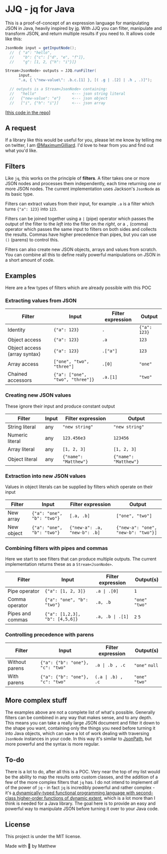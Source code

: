 # JJQ - jq for Java

This is a proof-of-concept of an expression language for manipulating JSON in Java, heavily inspired by  [jq](https://stedolan.github.io/jq/).
With JJQ you can filter, manipulate and transform JSON, and return multiple results if you need to. It allows code like this:

```java
JsonNode input = getInputNode();
  //  { "a": "hello",
  //    "b": {"c": ["d", "e", "f"]},
  //    "g": [1, 2, {"h": "i"}]}

Stream<JsonNode> outputs = JJQ.runFilter(
      input,
      ".a, { \"new-value\": .b.c.[1] }, [( .g | .[2] | .h , .)]");

  // outputs is a Stream<JsonNode> containing:
  //   "hello"                <--- json string literal
  //   {"new-value": "e"}     <--- json object
  //   ["i", {"h": "i"}]      <--- json array
```

[[this code in the repo](https://github.com/mjg123/jjq/blob/master/src/main/java/lol/gilliard/jjq/JJQExample.java#L14-L25)]

## A request

If a library like this would be useful for you, please let me know by telling me on twitter, I am [@MaximumGilliard](https://twitter.com/MaximumGilliard). I'd love to hear from you and find out what you'd like.

## Filters

Like `jq`, this works on the principle of **filters**. A filter takes one or more JSON nodes and processes them independently, each time returning one or more JSON nodes. The current implementation uses Jackson's `JsonNode` as its basic type.

Filters can extract values from their input, for example `.a` is a filter which turns `{"a": 123}` into `123`.

Filters can be joined together using a `|` (pipe) operator which passes the output of the filter to the _left_ into the filter on the _right_, or a `,` (comma) operator which passes the same input to filters on both sides and collects the results. Commas have higher precedence than pipes, but you can use `()` (parens) to control this.

Filters can also create new JSON objects, arrays and values from scratch. You can combine all this to define really powerful manipulations on JSON in
a short amount of code. 

## Examples

Here are a few types of filters which are already possible with this POC

### Extracting values from JSON

|Filter| Input | Filter expression | Output |
|---|---|---|---|
|Identity|`{"a": 123}`|`.`|`{"a": 123}`|
|Object access|`{"a": 123}`|`.a`|`123`|
|Object access (array syntax)|`{"a": 123}`|`.["a"]`|`123`|
|Array access|`["one", "two", "three"]`|`.[0]`|`"one"`|
|Chained accessors|`{"a": ["one", "two", "three"]}`|`.a.[1]`|`"two"`|

### Creating new JSON values

These ignore their input and produce constant output

|Filter| Input | Filter expression | Output |
|---|---|---|---|
|String literal|any|`"new string"`|`"new string"`|
|Numeric literal|any|`123.456e3`|`123456`|
|Array literal|any|`[1, 2, 3]`|`[1, 2, 3]`|
|Object literal|any|`{"name": "Matthew"}`|`{"name": "Matthew"}`|

### Extraction into new JSON values

Values in object literals can be supplied by filters which operate on their input

|Filter| Input | Filter expression | Output |
|---|---|---|---|
|New array|`{"a": "one", "b": "two"}`|`[.a, .b]`|`["one", "two"]`|
|New object|`{"a": "one", "b": "two"}`|`{"new-a": .a, "new-b": .b]`|`{"new-a": "one", "new-b": "two"}]`|

### Combining filters with pipes and commas

Here we start to see filters that can produce multiple outputs. The current implementation returns these as a `Stream<JsonNode>`.

|Filter| Input | Filter expression | Output(s) |
|---|---|---|---|
|Pipe operator|`{"a": [1, 2, 3]}`|`.a \| .[0]`|`1`|
|Comma operator|`{"a": "one", "b": "two"}`|`.a, .b`|`"one"` `"two"`|
|Pipes and commas|`{"a": [1,2,3], "b": [4,5,6]}`|`.a, .b \| .[1]`| `2` `5` |

### Controlling precedence with parens

|Filter| Input | Filter expression | Output(s) |
|---|---|---|---|
|Without parens|`{"a": {"b": "one"}, "c": "two"`|`.a \| .b , .c`|`"one"` `null`|
|With parens|`{"a": {"b": "one"}, "c": "two"`|`(.a \| .b) , .c`|`"one"` `"two"`|



## More complex stuff

The examples above are not a complete list of what's possible. Generally filters can be combined in any way that makes sense, and to any depth. This means you can take a really large JSON document and filter it down to the shape you want, containing only the things you need before turning it into Java objects, which can save a lot of work dealing with traversing `JsonNode` instances in your code. In this way it's similar to [JsonPath](https://github.com/json-path/JsonPath), but more powerful and the syntax is more regular.

## To-do

There is a lot to do, after all this is a POC. Very near the top of my list would be the ability to map the results onto custom classes, and the addition of a few of the more complex filters that `jq` has. I do not intend to implement _all_ of the power of `jq` - in fact `jq` is incredibly powerful and rather complex - it's [a dynamically-typed functional programming language with second-class higher-order functions of dynamic extent](https://github.com/stedolan/jq/wiki/jq-Language-Description#The-jq-Language), which is a lot more than I think is needed for a Java library. The goal here is to provide an easy and powerful way to manipulate JSON before turning it over to your Java code.

## License
This project is under the MIT license.


Made with 💚 by Matthew



















